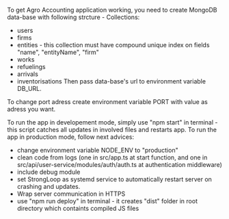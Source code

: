 To get Agro Accounting application working, you need to create MongoDB data-base with following strcture -
Collections:
  - users
  - firms 
  - entities - this collection must have compound unique index on fields "name", "entityName", "firm"
  - works
  - refuelings
  - arrivals
  - inventorisations
Then pass data-base's url to environment variable DB_URL.

To change port adress create environment variable PORT with value as adress you want.

To run the app in developement mode, simply use "npm start" in terminal - this script catches all updates in involved files and restarts app.
To run the app in production mode, follow next advices:
  - change environment variable NODE_ENV to "production"
  - clean code from logs (one in src/app.ts at start function, and one in src/api/user-service/modules/auth/auth.ts at authentication middleware)
  - include debug module
  - set StrongLoop as systemd service to automatically restart server on crashing and updates.
  - Wrap server communication in HTTPS
  - use "npm run deploy" in terminal - it creates "dist" folder in root directory which containts compiled JS files 
 
 
  
 
